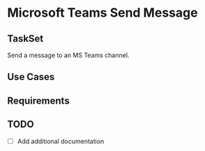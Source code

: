 # Microsoft Teams Send Message

## TaskSet
Send a message to an MS Teams channel.

## Use Cases

## Requirements

## TODO
- [ ] Add additional documentation